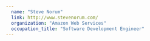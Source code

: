```yaml
---
  name: "Steve Norum"
  link: http://www.stevenorum.com/
  organization: "Amazon Web Services"
  occupation_title: "Software Development Engineer"
---
```

